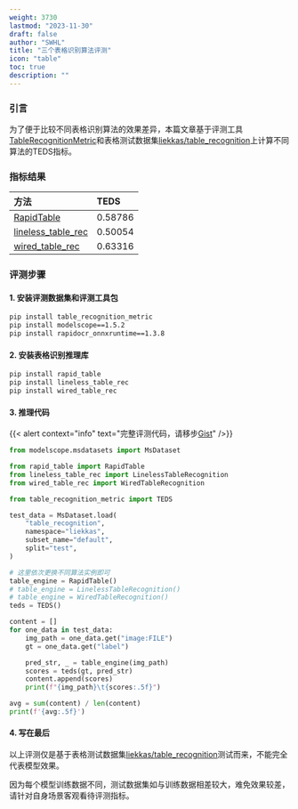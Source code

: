 ```yaml
---
weight: 3730
lastmod: "2023-11-30"
draft: false
author: "SWHL"
title: "三个表格识别算法评测"
icon: "table"
toc: true
description: ""
---
```


### 引言
为了便于比较不同表格识别算法的效果差异，本篇文章基于评测工具[TableRecognitionMetric](https://github.com/SWHL/TableRecognitionMetric)和表格测试数据集[liekkas/table_recognition](https://www.modelscope.cn/datasets/liekkas/table_recognition/summary)上计算不同算法的TEDS指标。


### 指标结果
|方法|TEDS|
|:---|:---|
|[RapidTable](https://github.com/RapidAI/RapidStructure/blob/b800b156015bf5cd6f5429295cdf48be682fd97e/docs/README_Table.md)|0.58786|
|[lineless_table_rec](https://rapidai.github.io/TableStructureRec/docs/install_usage/lineless_table_rec/)|0.50054|
|[wired_table_rec](https://rapidai.github.io/TableStructureRec/docs/install_usage/wired_table_rec/)|0.63316|


### 评测步骤
#### 1. 安装评测数据集和评测工具包
```bash {linenos=table}
pip install table_recognition_metric
pip install modelscope==1.5.2
pip install rapidocr_onnxruntime==1.3.8
```

#### 2. 安装表格识别推理库
```bash {linenos=table}
pip install rapid_table
pip install lineless_table_rec
pip install wired_table_rec
```

#### 3. 推理代码
{{< alert context="info" text="完整评测代码，请移步[Gist](https://gist.github.com/SWHL/4218b337f37ae07acd6ba859bae39d33)" />}}

```python {linenos=table}
from modelscope.msdatasets import MsDataset

from rapid_table import RapidTable
from lineless_table_rec import LinelessTableRecognition
from wired_table_rec import WiredTableRecognition

from table_recognition_metric import TEDS

test_data = MsDataset.load(
    "table_recognition",
    namespace="liekkas",
    subset_name="default",
    split="test",
)

# 这里依次更换不同算法实例即可
table_engine = RapidTable()
# table_engine = LinelessTableRecognition()
# table_engine = WiredTableRecognition()
teds = TEDS()

content = []
for one_data in test_data:
    img_path = one_data.get("image:FILE")
    gt = one_data.get("label")

    pred_str, _ = table_engine(img_path)
    scores = teds(gt, pred_str)
    content.append(scores)
    print(f"{img_path}\t{scores:.5f}")

avg = sum(content) / len(content)
print(f'{avg:.5f}')
```

#### 4. 写在最后
以上评测仅是基于表格测试数据集[liekkas/table_recognition](https://www.modelscope.cn/datasets/liekkas/table_recognition/summary)测试而来，不能完全代表模型效果。

因为每个模型训练数据不同，测试数据集如与训练数据相差较大，难免效果较差，请针对自身场景客观看待评测指标。